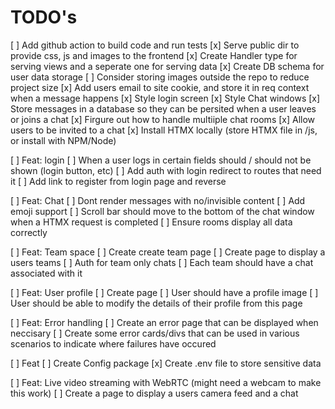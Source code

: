 # TODO's

[ ] Add github action to build code and run tests
[x] Serve public dir to provide css, js and images to the frontend
[x] Create Handler type for serving views and a seperate one for serving data
[x] Create DB schema for user data storage
[ ] Consider storing images outside the repo to reduce project size
[x] Add users email to site cookie, and store it in req context when a message happens
[x] Style login screen
[x] Style Chat windows
[x] Store messages in a database so they can be persited when a user leaves or joins a chat
[x] Firgure out how to handle multiiple chat rooms
[x] Allow users to be invited to a chat
[x] Install HTMX locally (store HTMX file in /js, or install with NPM/Node)

[ ] Feat: login
[ ] When a user logs in certain fields should / should not be shown (login button, etc)
[ ] Add auth with login redirect to routes that need it
[ ] Add link to register from login page and reverse

[ ] Feat: Chat
[ ] Dont render messages with no/invisible content
[ ] Add emoji support
[ ] Scroll bar should move to the bottom of the chat window when a HTMX request is completed
[ ] Ensure rooms display all data correctly

[ ] Feat: Team space
[ ] Create create team page
[ ] Create page to display a users teams
[ ] Auth for team only chats
[ ] Each team should have a chat associated with it

[ ] Feat: User profile
[ ] Create page
[ ] User should have a profile image
[ ] User should be able to modify the details of their profile from this page

[ ] Feat: Error handling
[ ] Create an error page that can be displayed when neccisary
[ ] Create some error cards/divs that can be used in various scenarios to indicate where failures have occured

[ ] Feat
[ ] Create Config package
[x] Create .env file to store sensitive data

[ ] Feat: Live video streaming with WebRTC (might need a webcam to make this work)
[ ] Create a page to display a users camera feed and a chat
